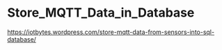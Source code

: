 # Store_MQTT_Data_in_Database


https://iotbytes.wordpress.com/store-mqtt-data-from-sensors-into-sql-database/

